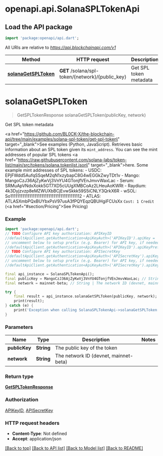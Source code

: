# openapi.api.SolanaSPLTokenApi

## Load the API package
```dart
import 'package:openapi/api.dart';
```

All URIs are relative to *https://api.blockchainapi.com/v1*

Method | HTTP request | Description
------------- | ------------- | -------------
[**solanaGetSPLToken**](SolanaSPLTokenApi.md#solanagetspltoken) | **GET** /solana/spl-token/{network}/{public_key} | Get SPL token metadata


# **solanaGetSPLToken**
> GetSPLTokenResponse solanaGetSPLToken(publicKey, network)

Get SPL token metadata

<a href=\"https://github.com/BL0CK-X/the-blockchain-api/tree/main/examples/solana-spl-token/get-spl-token\" target=\"_blank\">See examples (Python, JavaScript)</a>.  Retrieves basic information about an SPL token given its `mint_address`.  You can see the mint addresses of popular SPL tokens <a href=\"https://raw.githubusercontent.com/solana-labs/token-list/main/src/tokens/solana.tokenlist.json\" target=\"_blank\">here</a>.  Some example mint addresses of SPL tokens: - USDC: EPjFWdd5AufqSSqeM2qN1xzybapC8G4wEGGkZwyTDt1v - Mango: MangoCzJ36AjZyKwVj3VnYU4GTonjfVEnJmvvWaxLac - Serum: SRMuApVNdxXokk5GT7XD5cUUgXMBCoAz2LHeuAoKWRt - Raydium: 4k3Dyjzvzp8eMZWUXbBCjEvwSkkk59S5iCNLY3QrkX6R - wSOL: So11111111111111111111111111111111111111112 - ATLAS: ATLASXmbPQxBUYbxPsV97usA3fPQYEqzQBUHgiFCUsXx  `Cost: 1 Credit` (<a href=\"#section/Pricing\">See Pricing</a>)

### Example
```dart
import 'package:openapi/api.dart';
// TODO Configure API key authorization: APIKeyID
//defaultApiClient.getAuthentication<ApiKeyAuth>('APIKeyID').apiKey = 'YOUR_API_KEY';
// uncomment below to setup prefix (e.g. Bearer) for API key, if needed
//defaultApiClient.getAuthentication<ApiKeyAuth>('APIKeyID').apiKeyPrefix = 'Bearer';
// TODO Configure API key authorization: APISecretKey
//defaultApiClient.getAuthentication<ApiKeyAuth>('APISecretKey').apiKey = 'YOUR_API_KEY';
// uncomment below to setup prefix (e.g. Bearer) for API key, if needed
//defaultApiClient.getAuthentication<ApiKeyAuth>('APISecretKey').apiKeyPrefix = 'Bearer';

final api_instance = SolanaSPLTokenApi();
final publicKey = MangoCzJ36AjZyKwVj3VnYU4GTonjfVEnJmvvWaxLac; // String | The public key of the token
final network = mainnet-beta; // String | The network ID (devnet, mainnet-beta)

try {
    final result = api_instance.solanaGetSPLToken(publicKey, network);
    print(result);
} catch (e) {
    print('Exception when calling SolanaSPLTokenApi->solanaGetSPLToken: $e\n');
}
```

### Parameters

Name | Type | Description  | Notes
------------- | ------------- | ------------- | -------------
 **publicKey** | **String**| The public key of the token | 
 **network** | **String**| The network ID (devnet, mainnet-beta) | 

### Return type

[**GetSPLTokenResponse**](GetSPLTokenResponse.md)

### Authorization

[APIKeyID](../README.md#APIKeyID), [APISecretKey](../README.md#APISecretKey)

### HTTP request headers

 - **Content-Type**: Not defined
 - **Accept**: application/json

[[Back to top]](#) [[Back to API list]](../README.md#documentation-for-api-endpoints) [[Back to Model list]](../README.md#documentation-for-models) [[Back to README]](../README.md)

